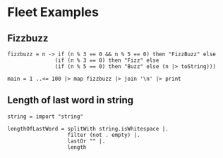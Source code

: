 # Fleet Examples

## Fizzbuzz
```fleet
fizzbuzz = n -> if (n % 3 == 0 && n % 5 == 0) then "FizzBuzz" else
               (if (n % 3 == 0) then "Fizz" else
               (if (n % 5 == 0) then "Buzz" else (n |> toString)))

main = 1 ..<= 100 |> map fizzbuzz |> join '\n' |> print
```

## Length of last word in string
```fleet
string = import "string"

lengthOfLastWord = splitWith string.isWhitespace |.
                   filter (not . empty) |.
                   lastOr "" |.
                   length
```
